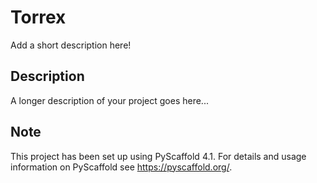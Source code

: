 # Torrex

Add a short description here!


## Description

A longer description of your project goes here...


<!-- pyscaffold-notes -->

## Note

This project has been set up using PyScaffold 4.1. For details and usage
information on PyScaffold see https://pyscaffold.org/.
